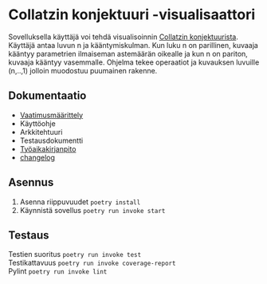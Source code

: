# Collatzin konjektuuri -visualisaattori
Sovelluksella käyttäjä voi tehdä visualisoinnin [Collatzin konjektuurista](https://fi.wikipedia.org/wiki/Collatzin_konjektuuri). Käyttäjä antaa luvun n ja kääntymiskulman. Kun luku n on parillinen, kuvaaja kääntyy parametrien ilmaiseman astemäärän oikealle ja kun n on pariton, kuvaaja kääntyy vasemmalle. Ohjelma tekee operaatiot ja kuvauksen luvuille (n,..,1) jolloin muodostuu puumainen rakenne. 

## Dokumentaatio
- [Vaatimusmäärittely](projekti/dokumentaatio/Vaatimusmaarittely.md)
- Käyttöohje
- Arkkitehtuuri
- Testausdokumentti
- [Työaikakirjanpito](projekti/dokumentaatio/tyoaika.md)
- [changelog](projekti/dokumentaatio/changelog.md)

## Asennus
1. Asenna riippuvuudet
`poetry install`
2. Käynnistä sovellus
`poetry run invoke start`

## Testaus
Testien suoritus
`poetry run invoke test`\
Testikattavuus
`poetry run invoke coverage-report`\
Pylint
`poetry run invoke lint`
